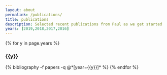 ```yaml
---
layout: about
permalink: /publications/
title: publications
description: Selected recent publications from Paul as we get started . Generated by jekyll-scholar.
years: [2019,2018,2017,2016]
---
```


{% for y in page.years %}
  <h3 class="year">{{y}}</h3>
  {% bibliography -f papers -q @*[year={{y}}]* %}
{% endfor %}
